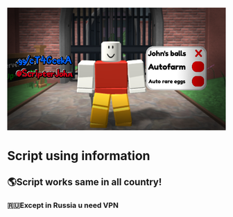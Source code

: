 ![Image alt](https://github.com/johnytb/script/blob/main/unnamed.png)
# Script using information

## 🌎Script works same in all country!
### 🇷🇺Except in Russia u need VPN
